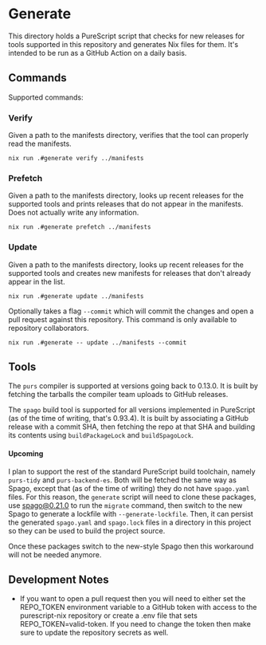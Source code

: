 # Generate

This directory holds a PureScript script that checks for new releases for tools supported in this repository and generates Nix files for them. It's intended to be run as a GitHub Action on a daily basis.

## Commands

Supported commands:

### Verify

Given a path to the manifests directory, verifies that the tool can properly read the manifests.

```console
nix run .#generate verify ../manifests
```

### Prefetch

Given a path to the manifests directory, looks up recent releases for the supported tools and prints releases that do not appear in the manifests. Does not actually write any information.

```console
nix run .#generate prefetch ../manifests
```

### Update

Given a path to the manifests directory, looks up recent releases for the supported tools and creates new manifests for releases that don't already appear in the list.

```console
nix run .#generate update ../manifests
```

Optionally takes a flag `--commit` which will commit the changes and open a pull request against this repository. This command is only available to repository collaborators.

```console
nix run .#generate -- update ../manifests --commit
```

## Tools

The `purs` compiler is supported at versions going back to 0.13.0. It is built by fetching the tarballs the compiler team uploads to GitHub releases.

The `spago` build tool is supported for all versions implemented in PureScript (as of the time of writing, that's 0.93.4). It is built by associating a GitHub release with a commit SHA, then fetching the repo at that SHA and building its contents using `buildPackageLock` and `buildSpagoLock`.

#### Upcoming

I plan to support the rest of the standard PureScript build toolchain, namely `purs-tidy` and `purs-backend-es`. Both will be fetched the same way as Spago, except that (as of the time of writing) they do not have `spago.yaml` files. For this reason, the `generate` script will need to clone these packages, use spago@0.21.0 to run the `migrate` command, then switch to the new Spago to generate a lockfile with `--generate-lockfile`. Then, it can persist the generated `spago.yaml` and `spago.lock` files in a directory in this project so they can be used to build the project source.

Once these packages switch to the new-style Spago then this workaround will not be needed anymore.

## Development Notes

- If you want to open a pull request then you will need to either set the REPO_TOKEN environment variable to a GitHub token with access to the purescript-nix repository or create a .env file that sets REPO_TOKEN=valid-token. If you need to change the token then make sure to update the repository secrets as well.
